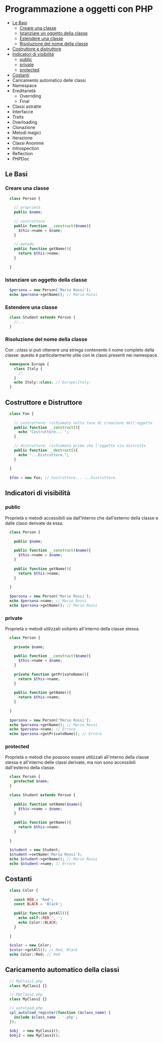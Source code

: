 # Programmazione a oggetti con PHP
* [Le Basi](https://github.com/davidecesarano/php-oop#le-basi)
  * [Creare una classe](https://github.com/davidecesarano/php-oop#creare-una-classe)
  * [Istanziare un oggetto della classe](https://github.com/davidecesarano/php-oop#istanziare-un-oggetto-della-classe)
  * [Estendere una classe](https://github.com/davidecesarano/php-oop#estendere-una-classe)
  * [Risoluzione del nome della classe](https://github.com/davidecesarano/php-oop#risoluzione-del-nome-della-classe)
* [Costruttore e distruttore](https://github.com/davidecesarano/php-oop#costruttore-e-distruttore)
* [Indicatori di visibilità](https://github.com/davidecesarano/php-oop#indicatori-di-visibilit%C3%A0)
  * [public](https://github.com/davidecesarano/php-oop#public)
  * [private](https://github.com/davidecesarano/php-oop#private)
  * [protected](https://github.com/davidecesarano/php-oop#protected)
* [Costanti](https://github.com/davidecesarano/php-oop#costanti)
* Caricamento automatico delle classi
* Namespace
* Ereditarietà
  * Overriding
  * Final
* Classi astratte
* Interfacce
* Traits
* Overloading
* Clonazione
* Metodi magici
* Iterazione
* Classi Anonime
* Introspection
* Reflection
* PHPDoc

## Le Basi

### Creare una classe

```php
  class Person {
    
    // proprietà
    public $name;
    
    // costruttore
    public function __construct($name){
      $this->name = $name;
    }
    
    // metodo
    public function getName(){
      return $this->name;
    }
    
  }
```

### Istanziare un oggetto della classe

```php
  $persona = new Person('Mario Rossi');
  echo $persona->getName(); // Mario Rossi
```

### Estendere una classe

```php
  class Student extends Person {
    //...
  }
```

### Risoluzione del nome della classe

Con *::class* si può ottenere una stringa contenente il nome completo della classe: questo è particolarmente utile con le classi presenti nei namespace.

```php
  namespace Europe {
    class Italy {
      //...
    }
    echo Italy::class; // Europe\Italy;
  }
```

## Costruttore e Distruttore

```php
  class Foo {
    
    // costruttore: richiamato nella fase di creazione dell'oggetto
    public function __construct(){
      echo "Costruttore... ";
    }
    
    // distruttore: richiamato prima che l'oggetto sia distrutto
    public function __destruct(){
      echo "...Distruttore.";
    }
    
  }
  
  $foo = new Foo; // Costruttore... ...Distruttore.
```

## Indicatori di visibilità

### public
Proprietà o metodi accessibili sia dall'interno che dall'esterno della classe e dalle classi derivate da essa.
```php
  class Person {
    
    public $name;
    
    public function __construct($name){
      $this->name = $name;
    }
    
    public function getName(){
      return $this->name;
    }
    
  }
  
  $persona = new Person('Mario Rossi');
  echo $persona->name; // Mario Rossi
  echo $persona->getName(); // Mario Rossi
```  

### private
Proprietà o metodi utilizzati soltanto all'interno della classe stessa.
```php
  class Person {
    
    private $name;
    
    public function __construct($name){
      $this->name = $name;
    }
    
    private function getPrivateName(){
      return $this->name;
    }
    
    public function getName(){
      return $this->name;
    }
    
  }
  
  $persona = new Person('Mario Rossi');
  echo $persona->getName(); // Mario Rossi
  echo $persona->name; // Errore
  echo $persona->getPrivateName(); // Errore
```  

### protected
Proprietà o metodi che possono essere utilizzati all'interno della classe stessa e all'interno delle classi derivate, ma non sono accessibili dall'esterno della classe.
```php
  class Person {
    protected $name;
  }
  
  class Student extends Person {
    
    public function setName($name){
      $this->name = $name;
    }
    
    public function getName(){
      return $this->name:
    }
    
  }
  
  $student = new Student;
  $student->setName('Mario Rossi');
  echo $student->getName(); // Mario Rossi
  echo $student->name; // Errore
```

## Costanti
```php
  class Color {
    
    const RED = 'Red';
    const BLACK = 'Black';
    
    public function getAll(){
      echo self::RED.', ';
      echo Color::BLACK;
    }
    
  }
  
  $color = new Color;
  $color->getAll(); // Red, Black
  echo Color::Red; // Red
```

## Caricamento automatico della classi
```php
  // MyClass1.php
  class MyClass1 {}
```
```php
  // MyClass2.php
  class MyClass2 {}
```
```php
  // autoload.php
  spl_autoload_register(function ($class_name) {
    include $class_name . '.php';
  });

  $obj  = new MyClass1();
  $obj2 = new MyClass2(); 
```
